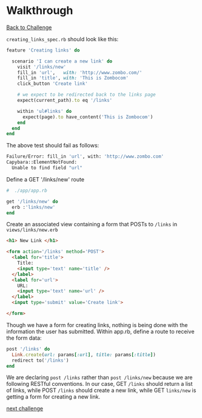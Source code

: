 # Walkthrough

[Back to Challenge](../11_creating_links.md)

`creating_links_spec.rb` should look like this:

```ruby
feature 'Creating links' do

  scenario 'I can create a new link' do
    visit '/links/new'
    fill_in 'url',   with: 'http://www.zombo.com/'
    fill_in 'title', with: 'This is Zombocom'
    click_button 'Create link'

    # we expect to be redirected back to the links page
    expect(current_path).to eq '/links'

    within 'ul#links' do
      expect(page).to have_content('This is Zombocom')
    end
  end
end
```

The above test should fail as follows:

```sh
Failure/Error: fill_in 'url', with: 'http://www.zombo.com'
Capybara::ElementNotFound:
  Unable to find field "url"
````

Define a GET '/links/new' route

```ruby
#  ./app/app.rb
```
```ruby
get '/links/new' do
  erb :'links/new'
end
```

Create an associated view containing a form that POSTs to `/links` in `views/links/new.erb`

```html
<h1> New Link </h1>

<form action='/links' method='POST'>
  <label for='title'>
    Title:
    <input type='text' name='title' />
  </label>
  <label for='url'>
    URL:
    <input type='text' name='url' />
  </label>
  <input type='submit' value='Create link'>

</form>
```

Though we have a form for creating links, nothing is being done with the information the user has submitted. Within app.rb, define a route to receive the form data:

```ruby
post '/links' do
  Link.create(url: params[:url], title: params[:title])
  redirect to('/links')
end
```

We are declaring `post /links` rather than `post /links/new` because we are following RESTful conventions. In our case, GET `/links` should return a list of links, while POST `/links` should create a new link, while GET `links/new` is getting a form for creating a new link.

[next challenge](../12_configuring_database_cleaner.md)
